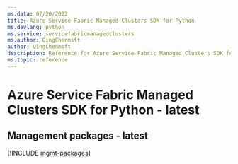 ```yaml
---
ms.data: 07/20/2022
title: Azure Service Fabric Managed Clusters SDK for Python
ms.devlang: python
ms.service: servicefabricmanagedclusters
ms.author: QingChenmsft
author: QingChenmsft
description: Reference for Azure Service Fabric Managed Clusters SDK for Python
ms.topic: reference
---
```

# Azure Service Fabric Managed Clusters SDK for Python - latest

## Management packages - latest
[!INCLUDE [mgmt-packages](service-fabric-managed-clusters-mgmt-index.md)]

